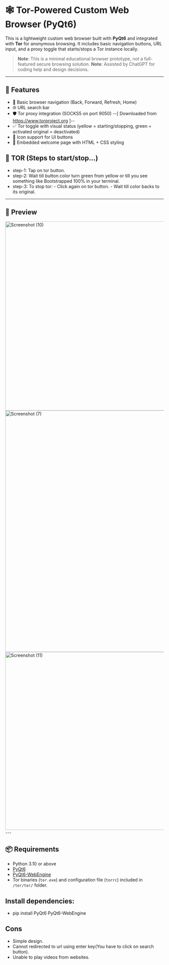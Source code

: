 # 🕸️ Tor-Powered Custom Web Browser (PyQt6)

This is a lightweight custom web browser built with **PyQt6** and integrated with **Tor** for anonymous browsing. It includes basic navigation buttons, URL input, and a proxy toggle that starts/stops a Tor instance locally.

> **Note**: This is a minimal educational browser prototype, not a full-featured secure browsing solution.
> **Note**: Assisted by ChatGPT for coding help and design decisions.

---

## 🚀 Features

- 🧭 Basic browser navigation (Back, Forward, Refresh, Home)
- 🌐 URL search bar
- 🛡️ Tor proxy integration (SOCKS5 on port 9050) --[ Downloaded from https://www.torproject.org ]--
- ✅ Tor toggle with visual status (yellow = starting/stopping, green = activated original = deactivated)
- 🌈 Icon support for UI buttons
- 🎨 Embedded welcome page with HTML + CSS styling

## 🧅 TOR (Steps to start/stop...)

- step-1: Tap on tor button.
- step-2: Wait till button color turn green from yellow or till you see something like Bootstrapped 100% in your terminal.
- step-3: To stop tor:
        - Click again on tor button.
        - Wait till color backs to its original.

---

## 🧪 Preview

<img width="1095" height="601" alt="Screenshot (10)" src="https://github.com/user-attachments/assets/bf50718f-e635-4c7c-91aa-d5ef0dd75b91" />

<img width="1366" height="768" alt="Screenshot (7)" src="https://github.com/user-attachments/assets/b8067570-f493-4d48-9ffa-b09bbe3687f8" />

<img width="1099" height="566" alt="Screenshot (11)" src="https://github.com/user-attachments/assets/0a5e2770-437c-4d30-9963-5821ae25ee5a" />
---

## 📦 Requirements

- Python 3.10 or above
- [PyQt6](https://pypi.org/project/PyQt6/)
- [PyQt6-WebEngine](https://pypi.org/project/PyQt6-WebEngine/)
- Tor binaries (`tor.exe`) and configuration file (`torrc`) included in `/tor/tor/` folder.

## Install dependencies:

- pip install PyQt6 PyQt6-WebEngine

## Cons

- Simple design.
- Cannot redirected to url using enter key(You have to click on search button).
- Unable to play videos from websites.
